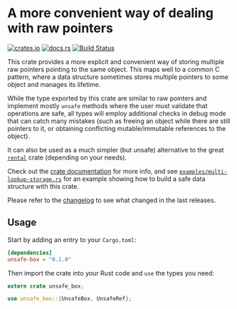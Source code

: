 # A more convenient way of dealing with raw pointers

[![crates.io](https://img.shields.io/crates/v/unsafe-box.svg)](https://crates.io/crates/unsafe-box)
[![docs.rs](https://docs.rs/unsafe-box/badge.svg)](https://docs.rs/unsafe-box/)
[![Build Status](https://travis-ci.org/jonas-schievink/unsafe-box.svg?branch=master)](https://travis-ci.org/jonas-schievink/unsafe-box)

This crate provides a more explicit and convenient way of storing multiple raw
pointers pointing to the same object. This maps well to a common C pattern,
where a data structure sometimes stores multiple pointers to some object and
manages its lifetime.

While the type exported by this crate are similar to raw pointers and implement
mostly `unsafe` methods where the user must validate that operations are safe,
all types will employ additional checks in debug mode that can catch many
mistakes (such as freeing an object while there are still pointers to it, or
obtaining conflicting mutable/immutable references to the object).

It can also be used as a much simpler (but unsafe) alternative to the great
[`rental`](https://github.com/jpernst/rental) crate (depending on your needs).

Check out the [crate documentation](https://docs.rs/unsafe-box/) for more info,
and see [`examples/multi-lookup-storage.rs`](examples/multi-lookup-storage.rs)
for an example showing how to build a safe data structure with this crate.

Please refer to the [changelog](CHANGELOG.md) to see what changed in the last
releases.

## Usage

Start by adding an entry to your `Cargo.toml`:

```toml
[dependencies]
unsafe-box = "0.1.0"
```

Then import the crate into your Rust code and `use` the types you need:

```rust
extern crate unsafe_box;

use unsafe_box::{UnsafeBox, UnsafeRef};
```
